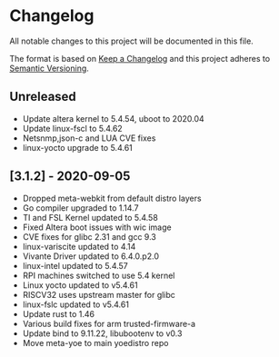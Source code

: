 # Changelog

All notable changes to this project will be documented in this file.

The format is based on [Keep a Changelog](http://keepachangelog.com/en/1.0.0/)
and this project adheres to [Semantic Versioning](http://semver.org/spec/v2.0.0.html).

## Unreleased

- Update altera kernel to 5.4.54, uboot to 2020.04
- Update linux-fscl to 5.4.62
- Netsnmp,json-c and LUA CVE fixes
- linux-yocto upgrade to 5.4.61
 
## [3.1.2] - 2020-09-05

- Dropped meta-webkit from default distro layers
- Go compiler upgraded to 1.14.7
- TI and FSL Kernel updated to 5.4.58
- Fixed Altera boot issues with wic image
- CVE fixes for glibc 2.31 and gcc 9.3
- linux-variscite updated to 4.14
- Vivante Driver updated to 6.4.0.p2.0
- linux-intel updated to 5.4.57
- RPI machines switched to use 5.4 kernel
- Linux yocto updated to v5.4.61
- RISCV32 uses upstream master for glibc
- linux-fslc updated to v5.4.61
- Update rust to 1.46
- Various build fixes for arm trusted-firmware-a
- Update bind to 9.11.22, libubootenv to v0.3
- Move meta-yoe to main yoedistro repo
